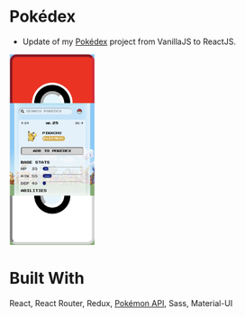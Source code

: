 # Pokédex
* Update of my <a href="https://github.com/xlisachan/javascript_pokedex">Pokédex</a> project from VanillaJS to ReactJS.

<img width="30%" src="https://github.com/xlisachan/react_pokedex/blob/master/src/assets/images/Screen%20Shot%202020-04-06%20at%202.23.33%20PM.png?raw=true" alt="screenshot of Pokedex React project" />

# Built With
React, React Router, Redux, <a href="https://pokeapi.co/">Pokémon API</a>, Sass, Material-UI
